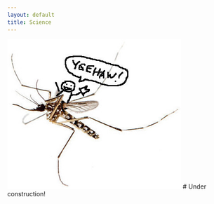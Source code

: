 ```yaml
---
layout: default
title: Science
---
```

<img src="/assets/images/s_splash.jpg" alt="under construction" />
# Under construction!
